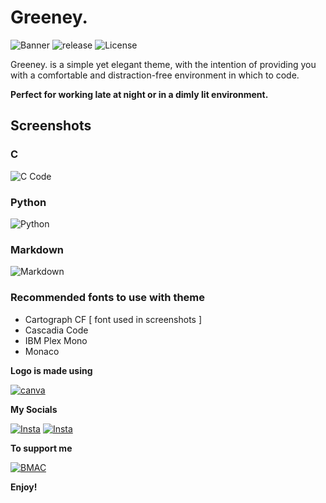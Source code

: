 # **Greeney.** 
<img src ="https://i.imgur.com/C6JBool.png" alt = "Banner">

<img src= "https://img.shields.io/github/release-date/lakshaybhushan/greeney-theme" alt= "release">

<img src = "https://img.shields.io/github/license/lakshaybhushan/greeney-theme" alt ="License">

Greeney. is a simple yet elegant theme, with the intention of providing you with a comfortable and distraction-free environment in which to code.

**Perfect for working late at night or in a dimly lit environment.**

## Screenshots
### C
<img src="https://i.imgur.com/CK45G6H.png" alt="C Code">

### Python
<img src ="https://i.imgur.com/aMKxbv0.png" alt="Python" >

### Markdown
<img src ="https://i.imgur.com/xWYBdPD.png" alt="Markdown" >

### Recommended fonts to use with theme
- Cartograph CF   [ font used in screenshots ] 
- Cascadia Code
- IBM Plex Mono
- Monaco

**Logo is made using**

<a href="https://www.canva.com/"><img alt="canva" src="https://img.shields.io/badge/Canva-%2300C4CC.svg?style=for-the-badge&logo=Canva&logoColor=white"></a>


**My Socials**

<a href="https://www.github.com/lakshaybhushan"><img alt="Insta" src="https://img.shields.io/badge/github-%23121011.svg?style=for-the-badge&logo=github&logoColor=white"></a>
<a href="https://www.instagram.com/lakshaybhushan"><img alt="Insta" src="https://img.shields.io/badge/Instagram-%23E4405F.svg?style=for-the-badge&logo=Instagram&logoColor=white"></a>


**To support me**

<a href="https://www.buymeacoffee.com/lakshaybhushan"><img alt="BMAC" src="https://img.shields.io/badge/Buy%20Me%20a%20Coffee-ffdd00?style=for-the-badge&logo=buy-me-a-coffee&logoColor=black"></a>

**Enjoy!**
